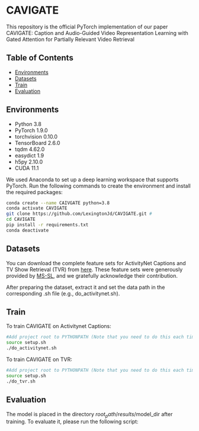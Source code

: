 # CAVIGATE
This repository is the official PyTorch implementation of our paper CAVIGATE: Caption and Audio-Guided Video Representation Learning with Gated Attention for Partially Relevant Video Retrieval

## Table of Contents
- [Environments](#environments)
- [Datasets](#Datasets)
- [Train](#Train)
- [Evaluation](#Evaluation)
## Environments
- Python 3.8  
- PyTorch 1.9.0  
- torchvision 0.10.0  
- TensorBoard 2.6.0  
- tqdm 4.62.0  
- easydict 1.9  
- h5py 2.10.0  
- CUDA 11.1

We used Anaconda to set up a deep learning workspace that supports PyTorch. Run the following commands to create the environment and install the required packages:
```bash
conda create --name CAIVGATE python=3.8
conda activate CAVIGATE
git clone https://github.com/LexingtonJd/CAVIGATE.git # 
cd CAVIGATE
pip install -r requirements.txt
conda deactivate
 ```

## Datasets
You can download the complete feature sets for ActivityNet Captions and TV Show Retrieval (TVR) from [here](https://drive.google.com/drive/folders/11dRUeXmsWU25VMVmeuHc9nffzmZhPJEj). These feature sets were generously provided by [MS-SL](https://github.com/HuiGuanLab/ms-sl), and we gratefully acknowledge their contribution.

After preparing the dataset, extract it and set the data path in the corresponding .sh file (e.g., do_activitynet.sh).

## Train
To train CAVIGATE on Activitynet Captions:
```bash
#Add project root to PYTHONPATH (Note that you need to do this each time you start a new session.)
source setup.sh
./do_activitynet.sh
 ```

To train CAVIGATE on TVR:
```bash
#Add project root to PYTHONPATH (Note that you need to do this each time you start a new session.)
source setup.sh
./do_tvr.sh
 ```
## Evaluation
The model is placed in the directory $root_path/results/$model_dir after training. To evaluate it, please run the following script:
